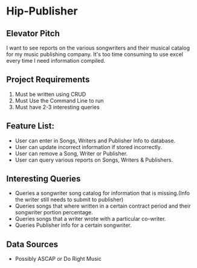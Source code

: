 Hip-Publisher
=============

## Elevator Pitch
I want to see reports on the various songwriters and their musical catalog for my music publishing company.  It's too time consuming to use excel every time I need information compiled.

## Project Requirements

1. Must be written using CRUD
2. Must Use the Command Line to run
3. Must have 2-3 interesting queries


## Feature List:

- User can enter in Songs, Writers and Publisher Info to database.
- User can update incorrect information if stored incorrectly.
- User can remove a Song, Writer or Publisher.
- User can query various reports on Songs, Writers & Publishers.


## Interesting Queries

- Queries a songwriter song catalog for information that is missing.(Info the writer still needs to submit to publisher)
- Queries songs that where written in a certain contract period and their songwriter portion percentage.
- Queries songs that a writer wrote with a particular co-writer.
- Queries Publisher info for a certain songwriter.


## Data Sources

- Possibly ASCAP or Do Right Music
